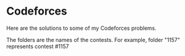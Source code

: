 # Codeforces

Here are the solutions to some of my Codeforces problems.

The folders are the names of the contests. For example, folder "1157" represents contest #1157
